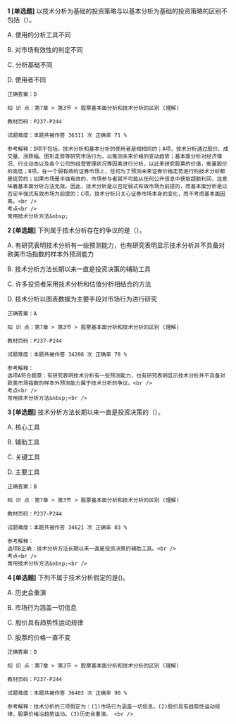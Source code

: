 **1 [单选题]** 以技术分析为基础的投资策略与以基本分析为基础的投资策略的区别不包括（）。 

A. 使用的分析工具不同

B. 对市场有效性的判定不同

C. 分析基础不同

D. 使用者不同

```
正确答案：D

知 识 点：第7章 > 第3节 > 股票基本面分析和技术分析的区别 (理解)

教材页码：P237-P244

试题难度：本题共被作答 36311 次 正确率 71 %

参考解释：D项不包括，技术分析和基本分析的使用者是相相同的；A项，技术分析通过股价、成交量、涨跌幅、图形走势等研究市场行为，以推测未来价格的变动趋势；基本面分析对经济情况、行业动态以及各个公司的经营管理状况等因素进行分析，以此来研究股票的价值，衡量股价的高低；B项，在一个弱有效的证券市场上，任何为了预测未来证券价格走势进行的技术分析都是徒劳的；如果市场是半强有效的，市场参与者就不可能从任何公开信息中获取超额利润，这意味着基本面分析方法无效。因此，技术分析是以否定弱式有效市场为前提的，而基本面分析是以否定半强式有效市场为前提的；C项，技术分析只关心证券市场本身的变化，而不考虑基本面因素。<br />
考点<br />
常用技术分析方法&nbsp;
```


**2 [单选题]** 
下列属于技术分析存在的争议的是（）。

A. 有研究表明技术分析有一些预测能力，也有研究表明显示技术分析并不具备对欧美市场指数的样本外预测能力

B. 技术分析方法长期以来一直是投资决策的辅助工具

C. 许多投资者采用技术分析和估值分析相结合的方法

D. 技术分析以图表数据为主要手段对市场行为进行研究

```
正确答案：A

知 识 点：第7章 > 第3节 > 股票基本面分析和技术分析的区别 (理解)

教材页码：P237-P244

试题难度：本题共被作答 34208 次 正确率 78 %

参考解释：
选项A符合题意：有研究表明技术分析有一些预测能力，也有研究表明显示技术分析并不具备对欧美市场指数的样本外预测能力属于技术分析的争议。<br />
考点<br />
常用技术分析方法&nbsp;<br />

```


**3 [单选题]** 
技术分析方法长期以来一直是投资决策的（）。

A. 核心工具

B. 辅助工具

C. 关键工具

D. 主要工具

```
正确答案：B

知 识 点：第7章 > 第3节 > 股票基本面分析和技术分析的区别 (理解)

教材页码：P237-P244

试题难度：本题共被作答 34621 次 正确率 83 %

参考解释：
选项B正确：技术分析方法长期以来一直是投资决策的辅助工具。<br />
考点<br />
常用技术分析方法&nbsp;<br />

```


**4 [单选题]** 下列不属于技术分析假定的是()。 

A. 历史会重演

B. 市场行为涵盖一切信息

C. 股价具有趋势性运动规律

D. 股票的价格一直不变 

```
正确答案：D

知 识 点：第7章 > 第3节 > 股票基本面分析和技术分析的区别 (理解)

教材页码：P237-P244

试题难度：本题共被作答 36403 次 正确率 90 %

参考解释：技术分析的三项假定为：(1)市场行为涵盖一切信息。(2)股价具有趋势性运动规律，股票价格沿趋势运动。(3)历史会重演。 <br />

```

